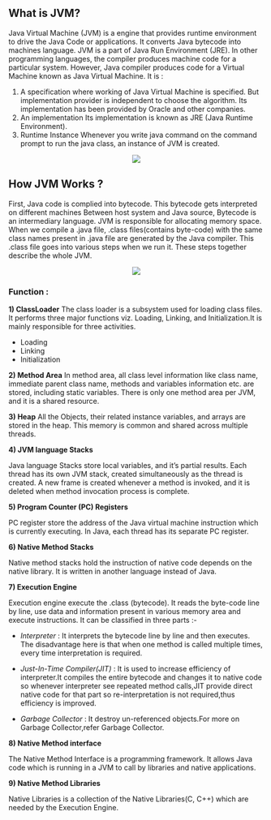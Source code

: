 ## What is JVM?
Java Virtual Machine (JVM) is a engine that provides runtime environment to drive the Java Code or applications. It converts Java bytecode into machines language. JVM is a part of Java Run Environment (JRE).
In other programming languages, the compiler produces machine code for a particular system. However, Java compiler produces code for a Virtual Machine known as Java Virtual Machine. 
It is :
1) A specification where working of Java Virtual Machine is specified. But implementation provider is independent to choose the algorithm. Its implementation has been provided by Oracle and other companies.
2) An implementation Its implementation is known as JRE (Java Runtime Environment).
3) Runtime Instance Whenever you write java command on the command prompt to run the java class, an instance of JVM is created.

<p align="center">
  <img src="https://github.com/oilmcut-2020/JavaClass/blob/master/Chapter-3%20JVM%20%26%20Architecture/jvm.png">
</p>

## How JVM Works ?
First, Java code is complied into bytecode. This bytecode gets interpreted on different machines
Between host system and Java source, Bytecode is an intermediary language.
JVM is responsible for allocating memory space. When we compile a .java file, .class files(contains byte-code) with the same class names present in .java file are generated by the Java compiler. This .class file goes into various steps when we run it. These steps together describe the whole JVM.
<p align="center">
  <img src="https://github.com/oilmcut-2020/JavaClass/blob/master/Chapter-3%20JVM%20%26%20Architecture/java-arch.png">
</p>

### Function :
**1) ClassLoader**
The class loader is a subsystem used for loading class files. It performs three major functions viz. Loading, Linking, and Initialization.It is mainly responsible for three activities.

- Loading
- Linking
- Initialization

**2) Method Area**
In method area, all class level information like class name, immediate parent class name, methods and variables information etc. are stored, including static variables. There is only one method area per JVM, and it is a shared resource.

**3) Heap**
All the Objects, their related instance variables, and arrays are stored in the heap. This memory is common and shared across multiple threads.

**4) JVM language Stacks**

Java language Stacks store local variables, and it’s partial results. Each thread has its own JVM stack, created simultaneously as the thread is created. A new frame is created whenever a method is invoked, and it is deleted when method invocation process is complete.

**5)  Program Counter (PC) Registers**

PC register store the address of the Java virtual machine instruction which is currently executing. In Java, each thread has its separate PC register.

**6) Native Method Stacks**

Native method stacks hold the instruction of native code depends on the native library. It is written in another language instead of Java.

**7) Execution Engine**

Execution engine execute the .class (bytecode). It reads the byte-code line by line, use data and information present in various memory area and execute instructions. It can be classified in three parts :-

- *Interpreter* : It interprets the bytecode line by line and then executes. The disadvantage here is that when one method is called multiple times, every time interpretation is required.

- *Just-In-Time Compiler(JIT)* : It is used to increase efficiency of interpreter.It compiles the entire bytecode and changes it to native code so whenever interpreter see repeated method calls,JIT provide direct native code for that part so re-interpretation is not required,thus efficiency is improved.

- *Garbage Collector* : It destroy un-referenced objects.For more on Garbage Collector,refer Garbage Collector.

**8) Native Method interface**

The Native Method Interface is a programming framework. It allows Java code which is running in a JVM to call by libraries and native applications.

**9) Native Method Libraries**

Native Libraries is a collection of the Native Libraries(C, C++) which are needed by the Execution Engine. 
